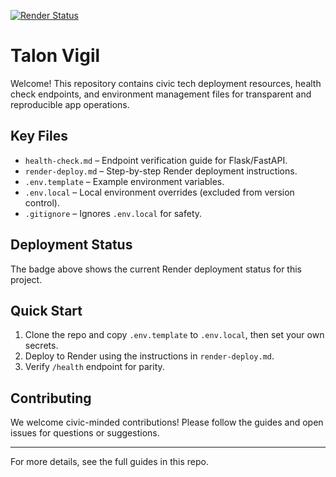 [![Render Status](https://render.com/api/v1/services/srv-d2f2vmur433s73epki50/status)](https://dashboard.render.com/web/srv-d2f2vmur433s73epki50)

# Talon Vigil

Welcome! This repository contains civic tech deployment resources, health check endpoints, and environment management files for transparent and reproducible app operations.

## Key Files

- `health-check.md` – Endpoint verification guide for Flask/FastAPI.
- `render-deploy.md` – Step-by-step Render deployment instructions.
- `.env.template` – Example environment variables.
- `.env.local` – Local environment overrides (excluded from version control).
- `.gitignore` – Ignores `.env.local` for safety.

## Deployment Status

The badge above shows the current Render deployment status for this project.

## Quick Start

1. Clone the repo and copy `.env.template` to `.env.local`, then set your own secrets.
2. Deploy to Render using the instructions in `render-deploy.md`.
3. Verify `/health` endpoint for parity.

## Contributing

We welcome civic-minded contributions! Please follow the guides and open issues for questions or suggestions.

---
For more details, see the full guides in this repo.